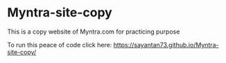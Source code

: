 # Myntra-site-copy
This is a copy website of Myntra.com for practicing purpose

To run this peace of code click here: https://sayantan73.github.io/Myntra-site-copy/
